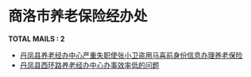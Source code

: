 # 商洛市养老保险经办处
__TOTAL MAILS : 2__
- [丹凤县养老经办中心严重失职使张小卫盗用马喜前身份信息办理养老保险](../../categories/mails/7057.md)
- [丹凤县西环路养老经办中心办事效率低的问题](../../categories/mails/6581.md)